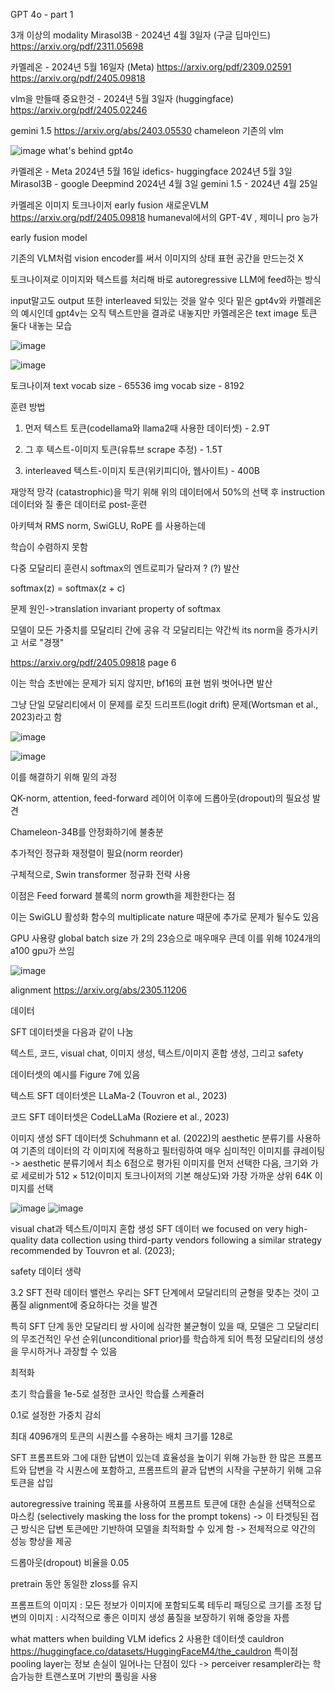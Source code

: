GPT 4o - part 1

3개 이상의 modality Mirasol3B - 2024년 4월 3일자 (구글 딥마인드)
https://arxiv.org/pdf/2311.05698

카멜레온 - 2024년 5월 16일자 (Meta)
https://arxiv.org/pdf/2309.02591 https://arxiv.org/pdf/2405.09818

vlm을 만들때 중요한것 - 2024년 5월 3일자 (huggingface)
https://arxiv.org/pdf/2405.02246

gemini 1.5 https://arxiv.org/abs/2403.05530
chameleon
기존의 vlm

![image](https://github.com/jinuk0211/ai_paper_review/assets/150532431/68bdf539-8118-4957-a3fe-48174c158afb)
what's behind gpt4o 

카멜레온 - Meta 2024년 5월 16일 
idefics- huggingface 2024년 5월 3일
Mirasol3B - google Deepmind 2024년 4월 3일
gemini 1.5 - 2024년 4월 25일

카멜레온
이미지 토크나이저 
early fusion
새로운VLM
https://arxiv.org/pdf/2405.09818
humaneval에서의 GPT-4V , 제미니 pro 능가

early fusion model 

기존의 VLM처럼 vision encoder를 써서 이미지의 상태 표현 공간을 만드는것 X

토크나이져로 이미지와 텍스트를 처리해 바로 autoregressive LLM에 feed하는 방식

input말고도 output 또한 interleaved 되있는 것을 알수 잇다
밑은 gpt4v와 카멜레온의 예시인데 gpt4v는 오직 텍스트만을 결과로 내놓지만 카멜레온은 text image 토큰 둘다 내놓는 모습

![image](https://github.com/jinuk0211/ai_paper_review/assets/150532431/27c49fc7-d39a-4b4d-bd98-92fd0c4d4995)

![image](https://github.com/jinuk0211/ai_paper_review/assets/150532431/469001cd-f8d2-4353-a701-baff26cfff43)

토크나이져
text vocab size - 65536
img vocab size - 8192

훈련 방법

1. 먼저 텍스트 토큰(codellama와 llama2때 사용한 데이터셋) - 2.9T

2. 그 후 텍스트-이미지 토큰(유튜브 scrape 추정) - 1.5T

3. interleaved 텍스트-이미지 토큰(위키피디아, 웹사이트) - 400B

재앙적 망각 (catastrophic)을 막기 위해 위의 데이터에서 50%의 선택 후 instruction 데이터와 질 좋은 데이터로 post-훈련


아키텍쳐
RMS norm, SwiGLU, RoPE 를 사용하는데 

학습이 수렴하지 못함

다중 모달리티 훈련시 softmax의 엔트로피가 달라져 ? (?) 발산

softmax(z) = softmax(z + c)

문제 원인->translation invariant property of softmax

모델이 모든 가중치를 모달리티 간에 공유
각 모달리티는 약간씩 its norm을 증가시키고 서로 "경쟁"

https://arxiv.org/pdf/2405.09818 page 6

이는 학습 초반에는 문제가 되지 않지만, bf16의 표현 범위 벗어나면 발산 

그냥 단일 모달리티에서 이 문제를 로짓 드리프트(logit drift) 문제(Wortsman et al., 2023)라고 함


![image](https://github.com/jinuk0211/ai_paper_review/assets/150532431/964f434c-7f69-406f-b9e9-4af85c5f8b52)

![image](https://github.com/jinuk0211/ai_paper_review/assets/150532431/1528691f-809c-441f-b1a0-d0c74a85f816)


이를 해결하기 위해 밑의 과정

QK-norm, attention, feed-forward 레이어 이후에 드롭아웃(dropout)의 필요성 발견 

Chameleon-34B를 안정화하기에 불충분

 추가적인 정규화 재정렬이 필요(norm reorder)

 구체적으로, Swin transformer 정규화 전략 사용

 이점은 Feed forward 블록의 norm growth을 제한한다는 점

이는 SwiGLU 활성화 함수의 multiplicate nature 때문에 추가로 문제가 될수도 있음

GPU 사용량
 global batch size 가 2의 23승으로 매우매우 큰데 이를 위해 1024개의 a100 gpu가 쓰임
 
![image](https://github.com/jinuk0211/ai_paper_review/assets/150532431/dd06d7df-f490-4b8b-94c1-d217b7451624)

alignment
https://arxiv.org/abs/2305.11206

데이터

SFT 데이터셋을 다음과 같이 나눔

텍스트, 코드, visual chat, 이미지 생성, 텍스트/이미지 혼합 생성, 그리고 safety

데이터셋의 예시를 Figure 7에 있음

텍스트 SFT 데이터셋은 LLaMa-2 (Touvron et al., 2023)

코드 SFT 데이터셋은 CodeLLaMa (Roziere et al., 2023)

이미지 생성 SFT 데이터셋
 Schuhmann et al. (2022)의 aesthetic 분류기를 사용하여 기존의 데이터의 각 이미지에 적용하고 필터링하여 매우 심미적인 이미지를 큐레이팅
->
aesthetic 분류기에서 최소 6점으로 평가된 이미지를 먼저 선택한 다음, 크기와 가로 세로비가 512 × 512(이미지 토크나이저의 기본 해상도)와 가장 가까운 상위 64K 이미지를 선택

![image](https://github.com/jinuk0211/ai_paper_review/assets/150532431/e5dcabc0-a186-4207-88e0-00337bf3cd72)
![image](https://github.com/jinuk0211/ai_paper_review/assets/150532431/1d2419f1-cdb4-4e32-a210-74e92ad70d37)


visual chat과 텍스트/이미지 혼합 생성 SFT 데이터
we focused on very high-quality data collection using third-party vendors following a similar strategy recommended by Touvron et al. (2023);

safety 데이터 생략

3.2 SFT 전략
데이터 밸런스
우리는 SFT 단계에서 모달리티의 균형을 맞추는 것이 고품질 alignment에 중요하다는 것을 발견

 특히 SFT 단계 동안 모달리티 쌍 사이에 심각한 불균형이 있을 때,
모델은 그 모달리티의 무조건적인 우선 순위(unconditional prior)를 학습하게 되어 특정 모달리티의 생성을 무시하거나 과장할 수 있음

최적화

초기 학습률을 1e-5로 설정한 코사인 학습률 스케쥴러

0.1로 설정한 가중치 감쇠

최대 4096개의 토큰의 시퀀스를 수용하는 배치 크기를 128로 



SFT 프롬프트와 그에 대한 답변이 있는데
효율성을 높이기 위해 가능한 한 많은 프롬프트와 답변을 각 시퀀스에 포함하고, 프롬프트의 끝과 답변의 시작을 구분하기 위해 고유 토큰을 삽입

autoregressive training 목표를 사용하여 프롬프트 토큰에 대한 손실을 선택적으로 마스킹 (selectively masking the loss for the prompt tokens)
->
이 타겟팅된 접근 방식은 답변 토큰에만 기반하여 모델을 최적화할 수 있게 함
->
전체적으로 약간의 성능 향상을 제공 

드롭아웃(dropout) 비율을 0.05

pretrain 동안 동일한 zloss를 유지

프롬프트의 이미지 : 모든 정보가 이미지에 포함되도록 테두리 패딩으로 크기를 조정
답변의 이미지 : 시각적으로 좋은 이미지 생성 품질을 보장하기 위해 중앙을 자름


what matters when building VLM
idefics 2
사용한 데이터셋 cauldron
https://huggingface.co/datasets/HuggingFaceM4/the_cauldron
특이점
 pooling layer는 정보 손실이 일어나는 단점이 있다
-> perceiver resampler라는 학습가능한 트랜스포머 기반의 풀링을 사용

